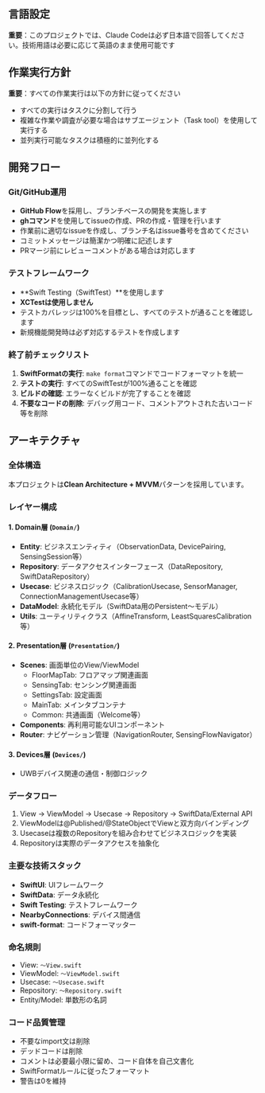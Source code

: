 ## 言語設定
**重要**：このプロジェクトでは、Claude Codeは必ず日本語で回答してください。技術用語は必要に応じて英語のまま使用可能です

## 作業実行方針
**重要**：すべての作業実行は以下の方針に従ってください
- すべての実行はタスクに分割して行う
- 複雑な作業や調査が必要な場合はサブエージェント（Task tool）を使用して実行する
- 並列実行可能なタスクは積極的に並列化する

## 開発フロー

### Git/GitHub運用
- **GitHub Flow**を採用し、ブランチベースの開発を実施します
- **ghコマンド**を使用してissueの作成、PRの作成・管理を行います
- 作業前に適切なissueを作成し、ブランチ名はissue番号を含めてください
- コミットメッセージは簡潔かつ明確に記述します
- PRマージ前にレビューコメントがある場合は対応します

### テストフレームワーク
- **Swift Testing（SwiftTest）**を使用します
- **XCTestは使用しません**
- テストカバレッジは100%を目標とし、すべてのテストが通ることを確認します
- 新規機能開発時は必ず対応するテストを作成します

### 終了前チェックリスト
1. **SwiftFormatの実行**: `make format`コマンドでコードフォーマットを統一
2. **テストの実行**: すべてのSwiftTestが100%通ることを確認
3. **ビルドの確認**: エラーなくビルドが完了することを確認
4. **不要なコードの削除**: デバッグ用コード、コメントアウトされた古いコード等を削除

## アーキテクチャ

### 全体構造
本プロジェクトは**Clean Architecture + MVVM**パターンを採用しています。

### レイヤー構成

#### 1. Domain層 (`Domain/`)
- **Entity**: ビジネスエンティティ（ObservationData, DevicePairing, SensingSession等）
- **Repository**: データアクセスインターフェース（DataRepository, SwiftDataRepository）
- **Usecase**: ビジネスロジック（CalibrationUsecase, SensorManager, ConnectionManagementUsecase等）
- **DataModel**: 永続化モデル（SwiftData用のPersistent〜モデル）
- **Utils**: ユーティリティクラス（AffineTransform, LeastSquaresCalibration等）

#### 2. Presentation層 (`Presentation/`)
- **Scenes**: 画面単位のView/ViewModel
  - FloorMapTab: フロアマップ関連画面
  - SensingTab: センシング関連画面
  - SettingsTab: 設定画面
  - MainTab: メインタブコンテナ
  - Common: 共通画面（Welcome等）
- **Components**: 再利用可能なUIコンポーネント
- **Router**: ナビゲーション管理（NavigationRouter, SensingFlowNavigator）

#### 3. Devices層 (`Devices/`)
- UWBデバイス関連の通信・制御ロジック

### データフロー
1. View → ViewModel → Usecase → Repository → SwiftData/External API
2. ViewModelは@Published/@StateObjectでViewと双方向バインディング
3. Usecaseは複数のRepositoryを組み合わせてビジネスロジックを実装
4. Repositoryは実際のデータアクセスを抽象化

### 主要な技術スタック
- **SwiftUI**: UIフレームワーク
- **SwiftData**: データ永続化
- **Swift Testing**: テストフレームワーク
- **NearbyConnections**: デバイス間通信
- **swift-format**: コードフォーマッター

### 命名規則
- View: `〜View.swift`
- ViewModel: `〜ViewModel.swift`
- Usecase: `〜Usecase.swift`
- Repository: `〜Repository.swift`
- Entity/Model: 単数形の名詞

### コード品質管理
- 不要なimport文は削除
- デッドコードは削除
- コメントは必要最小限に留め、コード自体を自己文書化
- SwiftFormatルールに従ったフォーマット
- 警告は0を維持
